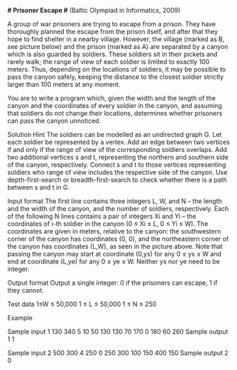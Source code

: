 **# Prisoner Escape #**
(Baltic Olympiad in Informatics, 2009)

A group of war prisoners are trying to escape from a prison. They have thoroughly planned the escape from the prison itself, and after that they hope to find shelter in a nearby village. However, the village (marked as B, see picture below) and the prison (marked as A) are separated by a canyon which is also guarded by soldiers. These soldiers sit in their pickets and rarely walk; the range of view of each soldier is limited to exactly 100 meters. Thus, depending on the locations of soldiers, it may be possible to pass the canyon safely, keeping the distance to the closest soldier strictly larger than 100 meters at any moment.

You are to write a program which, given the width and the length of the canyon and the coordinates of every soldier in the canyon, and assuming that soldiers do not change their locations, determines whether prisoners can pass the canyon unnoticed.

Solution Hint
The soldiers can be modelled as an undirected graph G. Let each soldier be represented by a vertex. Add an edge between two vertices if and only if the range of view of the corresponding soldiers overlaps. Add two additional vertices s and t, representing the northern and southern side of the canyon, respectively. Connect s and t to those vertices representing soldiers who range of view includes the respective side of the canyon. Use depth-first-search or breadth-first-search to check whether there is a path between s and t in G.

Input format
The first line contains three integers L, W, and N – the length and the width of the canyon, and the number of soldiers, respectively. Each of the following N lines contains a pair of integers Xi and Yi – the coordinates of i-th soldier in the canyon (0 ≤ Xi ≤ L, 0 ≤ Yi ≤ W). The coordinates are given in meters, relative to the canyon: the southwestern corner of the canyon has coordinates (0, 0), and the northeastern corner of the canyon has coordinates (L,W), as seen in the picture above. Note that passing the canyon may start at coordinate (0,ys) for any 0 ≤ ys ≤ W and end at coordinate (L,ye) for any 0 ≤ ye ≤ W. Neither ys nor ye need to be integer.

Output format
Output a single integer: 0 if the prisoners can escape, 1 if they cannot.

Test data
1≤W ≤ 50,000 1 ≤ L ≤ 50,000 1 ≤ N ≤ 250

Example

Sample input 1
130 340 5
10 50
130 130
70 170
0 180
60 260
Sample output 1
1

Sample input 2
500 300 4
250 0
250 300
100 150
400 150
Sample output 2
0
